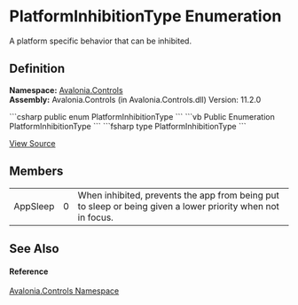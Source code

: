 # PlatformInhibitionType Enumeration


A platform specific behavior that can be inhibited.



## Definition
**Namespace:** <a href="N_Avalonia_Controls">Avalonia.Controls</a>  
**Assembly:** Avalonia.Controls (in Avalonia.Controls.dll) Version: 11.2.0

<Tabs groupId="api-code-preview">
<TabItem value="csharp" label="C#">
```csharp
public enum PlatformInhibitionType
```
</TabItem>
<TabItem value="vb" label="VB">
```vb
Public Enumeration PlatformInhibitionType
```
</TabItem>
<TabItem value="fsharp" label="F#">
```fsharp
type PlatformInhibitionType
```
</TabItem>
</Tabs>



<a href="https://github.com/AvaloniaUI/Avalonia/tree/master/src/Avalonia.Controls/PlatformInhibitionType.cs" title="View the source code">View Source</a>



## Members
<table>
<tr>
<td>AppSleep</td>
<td>0</td>
<td>When inhibited, prevents the app from being put to sleep or being given a lower priority when not in focus.</td>
</tr>
</table>

## See Also


#### Reference
<a href="N_Avalonia_Controls">Avalonia.Controls Namespace</a>  

